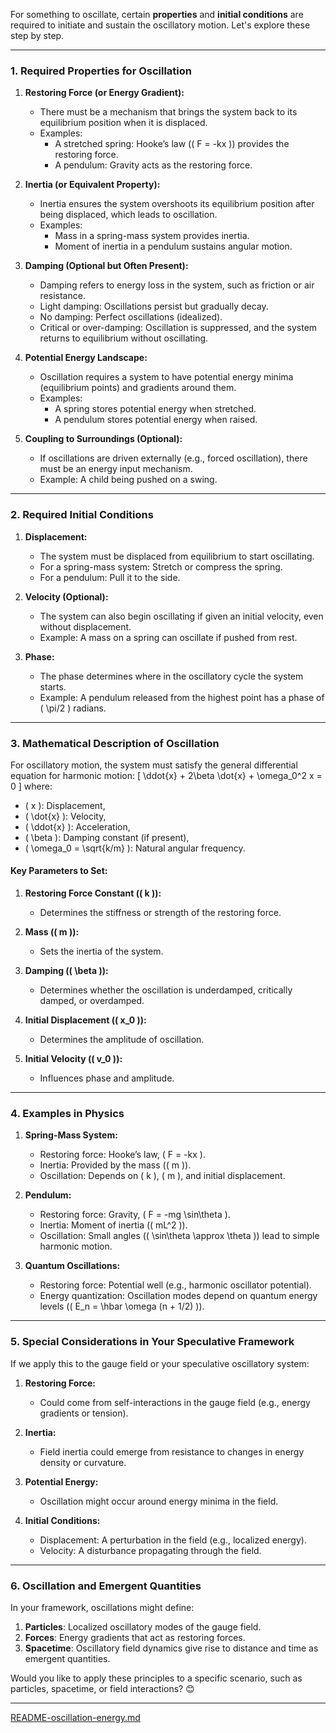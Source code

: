 For something to oscillate, certain **properties** and **initial conditions** are required to initiate and sustain the oscillatory motion. Let's explore these step by step.

---

### **1. Required Properties for Oscillation**

1. **Restoring Force (or Energy Gradient):**
   - There must be a mechanism that brings the system back to its equilibrium position when it is displaced.
   - Examples:
     - A stretched spring: Hooke’s law (\( F = -kx \)) provides the restoring force.
     - A pendulum: Gravity acts as the restoring force.

2. **Inertia (or Equivalent Property):**
   - Inertia ensures the system overshoots its equilibrium position after being displaced, which leads to oscillation.
   - Examples:
     - Mass in a spring-mass system provides inertia.
     - Moment of inertia in a pendulum sustains angular motion.

3. **Damping (Optional but Often Present):**
   - Damping refers to energy loss in the system, such as friction or air resistance.
   - Light damping: Oscillations persist but gradually decay.
   - No damping: Perfect oscillations (idealized).
   - Critical or over-damping: Oscillation is suppressed, and the system returns to equilibrium without oscillating.

4. **Potential Energy Landscape:**
   - Oscillation requires a system to have potential energy minima (equilibrium points) and gradients around them.
   - Examples:
     - A spring stores potential energy when stretched.
     - A pendulum stores potential energy when raised.

5. **Coupling to Surroundings (Optional):**
   - If oscillations are driven externally (e.g., forced oscillation), there must be an energy input mechanism.
   - Example: A child being pushed on a swing.

---

### **2. Required Initial Conditions**

1. **Displacement:**
   - The system must be displaced from equilibrium to start oscillating.
   - For a spring-mass system: Stretch or compress the spring.
   - For a pendulum: Pull it to the side.

2. **Velocity (Optional):**
   - The system can also begin oscillating if given an initial velocity, even without displacement.
   - Example: A mass on a spring can oscillate if pushed from rest.

3. **Phase:**
   - The phase determines where in the oscillatory cycle the system starts.
   - Example: A pendulum released from the highest point has a phase of \( \pi/2 \) radians.

---

### **3. Mathematical Description of Oscillation**

For oscillatory motion, the system must satisfy the general differential equation for harmonic motion:
\[
\ddot{x} + 2\beta \dot{x} + \omega_0^2 x = 0
\]
where:
- \( x \): Displacement,
- \( \dot{x} \): Velocity,
- \( \ddot{x} \): Acceleration,
- \( \beta \): Damping constant (if present),
- \( \omega_0 = \sqrt{k/m} \): Natural angular frequency.

#### **Key Parameters to Set:**
1. **Restoring Force Constant (\( k \)):**
   - Determines the stiffness or strength of the restoring force.

2. **Mass (\( m \)):**
   - Sets the inertia of the system.

3. **Damping (\( \beta \)):**
   - Determines whether the oscillation is underdamped, critically damped, or overdamped.

4. **Initial Displacement (\( x_0 \)):**
   - Determines the amplitude of oscillation.

5. **Initial Velocity (\( v_0 \)):**
   - Influences phase and amplitude.

---

### **4. Examples in Physics**

1. **Spring-Mass System:**
   - Restoring force: Hooke’s law, \( F = -kx \).
   - Inertia: Provided by the mass (\( m \)).
   - Oscillation: Depends on \( k \), \( m \), and initial displacement.

2. **Pendulum:**
   - Restoring force: Gravity, \( F = -mg \sin\theta \).
   - Inertia: Moment of inertia (\( mL^2 \)).
   - Oscillation: Small angles (\( \sin\theta \approx \theta \)) lead to simple harmonic motion.

3. **Quantum Oscillations:**
   - Restoring force: Potential well (e.g., harmonic oscillator potential).
   - Energy quantization: Oscillation modes depend on quantum energy levels (\( E_n = \hbar \omega (n + 1/2) \)).

---

### **5. Special Considerations in Your Speculative Framework**
If we apply this to the gauge field or your speculative oscillatory system:
1. **Restoring Force:**
   - Could come from self-interactions in the gauge field (e.g., energy gradients or tension).

2. **Inertia:**
   - Field inertia could emerge from resistance to changes in energy density or curvature.

3. **Potential Energy:**
   - Oscillation might occur around energy minima in the field.

4. **Initial Conditions:**
   - Displacement: A perturbation in the field (e.g., localized energy).
   - Velocity: A disturbance propagating through the field.

---

### **6. Oscillation and Emergent Quantities**
In your framework, oscillations might define:
1. **Particles**: Localized oscillatory modes of the gauge field.
2. **Forces**: Energy gradients that act as restoring forces.
3. **Spacetime**: Oscillatory field dynamics give rise to distance and time as emergent quantities.

Would you like to apply these principles to a specific scenario, such as particles, spacetime, or field interactions? 😊


---

[README-oscillation-energy.md](https://t2m.io/Gb5SgXc)
